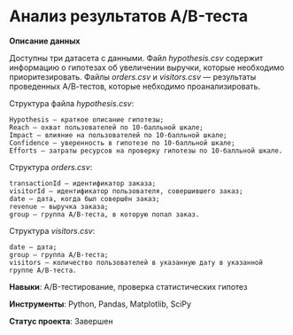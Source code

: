 # Анализ результатов A/B-теста

**Описание данных**

Доступны три датасета с данными. Файл *hypothesis.csv* содержит информацию о гипотезах об увеличении выручки, которые необходимо приоритезировать. Файлы *orders.csv* и *visitors.csv* — результаты проведенных А/В-тестов, которые небходимо проанализировать.

Структура файла *hypothesis.csv*:

    Hypothesis — краткое описание гипотезы;
    Reach — охват пользователей по 10-балльной шкале;
    Impact — влияние на пользователей по 10-балльной шкале;
    Confidence — уверенность в гипотезе по 10-балльной шкале;
    Efforts — затраты ресурсов на проверку гипотезы по 10-балльной шкале.
    
Структура *orders.csv*:

    transactionId — идентификатор заказа;
    visitorId — идентификатор пользователя, совершившего заказ;
    date — дата, когда был совершён заказ;
    revenue — выручка заказа;
    group — группа A/B-теста, в которую попал заказ.

Структура *visitors.csv*:

    date — дата;
    group — группа A/B-теста;
    visitors — количество пользователей в указанную дату в указанной группе A/B-теста.
    
**Навыки**: A/B-тестирование, проверка статистических гипотез
    
**Инструменты**: Python, Pandas, Matplotlib, SciPy

**Статус проекта**: Завершен
